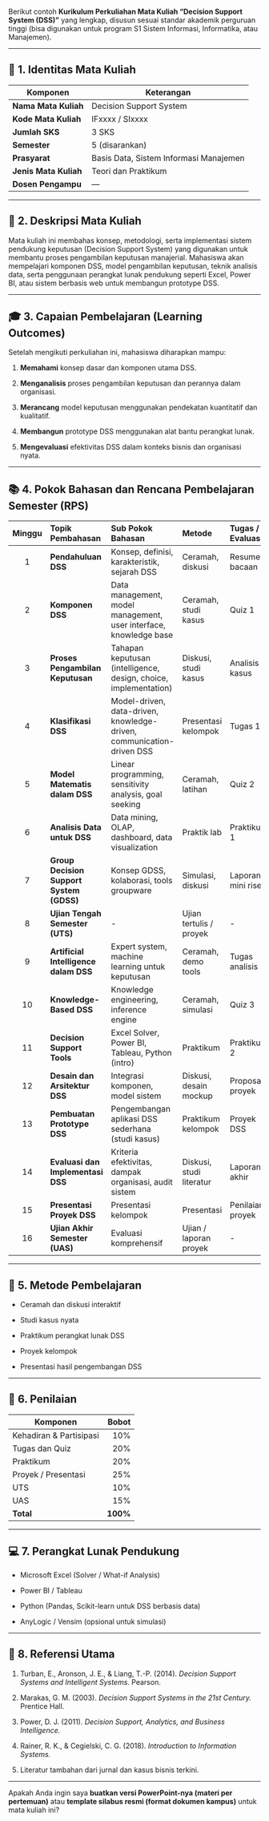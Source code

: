 Berikut contoh **Kurikulum Perkuliahan Mata Kuliah “Decision Support System (DSS)”** yang lengkap, disusun sesuai standar akademik perguruan tinggi (bisa digunakan untuk program S1 Sistem Informasi, Informatika, atau Manajemen).

---

## 🧭 **1. Identitas Mata Kuliah**

|Komponen|Keterangan|
|---|---|
|**Nama Mata Kuliah**|Decision Support System|
|**Kode Mata Kuliah**|IFxxxx / SIxxxx|
|**Jumlah SKS**|3 SKS|
|**Semester**|5 (disarankan)|
|**Prasyarat**|Basis Data, Sistem Informasi Manajemen|
|**Jenis Mata Kuliah**|Teori dan Praktikum|
|**Dosen Pengampu**|—|

---

## 🎯 **2. Deskripsi Mata Kuliah**

Mata kuliah ini membahas konsep, metodologi, serta implementasi sistem pendukung keputusan (Decision Support System) yang digunakan untuk membantu proses pengambilan keputusan manajerial. Mahasiswa akan mempelajari komponen DSS, model pengambilan keputusan, teknik analisis data, serta penggunaan perangkat lunak pendukung seperti Excel, Power BI, atau sistem berbasis web untuk membangun prototype DSS.

---

## 🎓 **3. Capaian Pembelajaran (Learning Outcomes)**

Setelah mengikuti perkuliahan ini, mahasiswa diharapkan mampu:

1. **Memahami** konsep dasar dan komponen utama DSS.
    
2. **Menganalisis** proses pengambilan keputusan dan perannya dalam organisasi.
    
3. **Merancang** model keputusan menggunakan pendekatan kuantitatif dan kualitatif.
    
4. **Membangun** prototype DSS menggunakan alat bantu perangkat lunak.
    
5. **Mengevaluasi** efektivitas DSS dalam konteks bisnis dan organisasi nyata.
    

---

## 📚 **4. Pokok Bahasan dan Rencana Pembelajaran Semester (RPS)**

|Minggu|Topik Pembahasan|Sub Pokok Bahasan|Metode|Tugas / Evaluasi|
|:-:|:--|:--|:--|:--|
|1|**Pendahuluan DSS**|Konsep, definisi, karakteristik, sejarah DSS|Ceramah, diskusi|Resume bacaan|
|2|**Komponen DSS**|Data management, model management, user interface, knowledge base|Ceramah, studi kasus|Quiz 1|
|3|**Proses Pengambilan Keputusan**|Tahapan keputusan (intelligence, design, choice, implementation)|Diskusi, studi kasus|Analisis kasus|
|4|**Klasifikasi DSS**|Model-driven, data-driven, knowledge-driven, communication-driven DSS|Presentasi kelompok|Tugas 1|
|5|**Model Matematis dalam DSS**|Linear programming, sensitivity analysis, goal seeking|Ceramah, latihan|Quiz 2|
|6|**Analisis Data untuk DSS**|Data mining, OLAP, dashboard, data visualization|Praktik lab|Praktikum 1|
|7|**Group Decision Support System (GDSS)**|Konsep GDSS, kolaborasi, tools groupware|Simulasi, diskusi|Laporan mini riset|
|8|**Ujian Tengah Semester (UTS)**|-|Ujian tertulis / proyek|-|
|9|**Artificial Intelligence dalam DSS**|Expert system, machine learning untuk keputusan|Ceramah, demo tools|Tugas analisis|
|10|**Knowledge-Based DSS**|Knowledge engineering, inference engine|Ceramah, simulasi|Quiz 3|
|11|**Decision Support Tools**|Excel Solver, Power BI, Tableau, Python (intro)|Praktikum|Praktikum 2|
|12|**Desain dan Arsitektur DSS**|Integrasi komponen, model sistem|Diskusi, desain mockup|Proposal proyek|
|13|**Pembuatan Prototype DSS**|Pengembangan aplikasi DSS sederhana (studi kasus)|Praktikum kelompok|Proyek DSS|
|14|**Evaluasi dan Implementasi DSS**|Kriteria efektivitas, dampak organisasi, audit sistem|Diskusi, studi literatur|Laporan akhir|
|15|**Presentasi Proyek DSS**|Presentasi kelompok|Presentasi|Penilaian proyek|
|16|**Ujian Akhir Semester (UAS)**|Evaluasi komprehensif|Ujian / laporan proyek|-|

---

## 🧩 **5. Metode Pembelajaran**

- Ceramah dan diskusi interaktif
    
- Studi kasus nyata
    
- Praktikum perangkat lunak DSS
    
- Proyek kelompok
    
- Presentasi hasil pengembangan DSS
    

---

## 🧮 **6. Penilaian**

|Komponen|Bobot|
|---|--:|
|Kehadiran & Partisipasi|10%|
|Tugas dan Quiz|20%|
|Praktikum|20%|
|Proyek / Presentasi|25%|
|UTS|10%|
|UAS|15%|
|**Total**|**100%**|

---

## 💻 **7. Perangkat Lunak Pendukung**

- Microsoft Excel (Solver / What-if Analysis)
    
- Power BI / Tableau
    
- Python (Pandas, Scikit-learn untuk DSS berbasis data)
    
- AnyLogic / Vensim (opsional untuk simulasi)
    

---

## 📘 **8. Referensi Utama**

1. Turban, E., Aronson, J. E., & Liang, T.-P. (2014). _Decision Support Systems and Intelligent Systems._ Pearson.
    
2. Marakas, G. M. (2003). _Decision Support Systems in the 21st Century._ Prentice Hall.
    
3. Power, D. J. (2011). _Decision Support, Analytics, and Business Intelligence._
    
4. Rainer, R. K., & Cegielski, C. G. (2018). _Introduction to Information Systems._
    
5. Literatur tambahan dari jurnal dan kasus bisnis terkini.
    

---

Apakah Anda ingin saya **buatkan versi PowerPoint-nya (materi per pertemuan)** atau **template silabus resmi (format dokumen kampus)** untuk mata kuliah ini?
